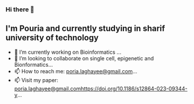 ### Hi there 👋
## I'm Pouria and currently studying in sharif university of technology
- 🔭 I’m currently working on Bioinformatics ...
- 👯 I’m looking to collaborate on single cell, epigenetic and Bionformatics...
- 📫 How to reach me: poria.laghayee@gmail.com...
- 📫 Visit my paper: [poria.laghayee@gmail.com](https://doi.org/10.1186/s12864-023-09344-y)https://doi.org/10.1186/s12864-023-09344-y...


